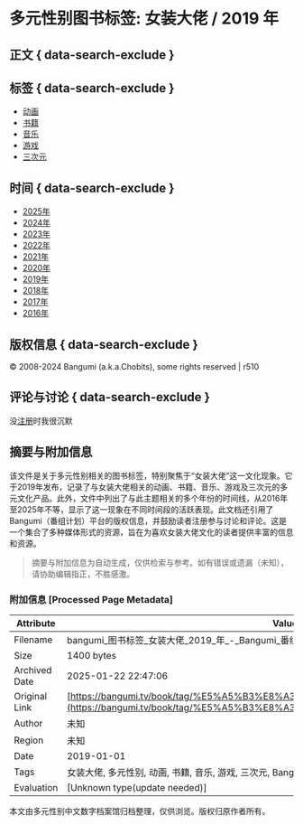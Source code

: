 # 多元性别图书标签: 女装大佬 / 2019 年

## 正文 { data-search-exclude }


## 标签 { data-search-exclude }

-   [动画](/anime/tag/%E5%A5%B3%E8%A3%85%E5%A4%A7%E4%BD%AC)
-   [书籍](/book/tag/%E5%A5%B3%E8%A3%85%E5%A4%A7%E4%BD%AC)
-   [音乐](/music/tag/%E5%A5%B3%E8%A3%85%E5%A4%A7%E4%BD%AC)
-   [游戏](/game/tag/%E5%A5%B3%E8%A3%85%E5%A4%A7%E4%BD%AC)
-   [三次元](/real/tag/%E5%A5%B3%E8%A3%85%E5%A4%A7%E4%BD%AC)

## 时间 { data-search-exclude }

-   [2025年](/book/tag/%E5%A5%B3%E8%A3%85%E5%A4%A7%E4%BD%AC/airtime/2025)
-   [2024年](/book/tag/%E5%A5%B3%E8%A3%85%E5%A4%A7%E4%BD%AC/airtime/2024)
-   [2023年](/book/tag/%E5%A5%B3%E8%A3%85%E5%A4%A7%E4%BD%AC/airtime/2023)
-   [2022年](/book/tag/%E5%A5%B3%E8%A3%85%E5%A4%A7%E4%BD%AC/airtime/2022)
-   [2021年](/book/tag/%E5%A5%B3%E8%A3%85%E5%A4%A7%E4%BD%AC/airtime/2021)
-   [2020年](/book/tag/%E5%A5%B3%E8%A3%85%E5%A4%A7%E4%BD%AC/airtime/2020)
-   [2019年](/book/tag/%E5%A5%B3%E8%A3%85%E5%A4%A7%E4%BD%AC/airtime/2019)
-   [2018年](/book/tag/%E5%A5%B3%E8%A3%85%E5%A4%A7%E4%BD%AC/airtime/2018)
-   [2017年](/book/tag/%E5%A5%B3%E8%A3%85%E5%A4%A7%E4%BD%AC/airtime/2017)
-   [2016年](/book/tag/%E5%A5%B3%E8%A3%85%E5%A4%A7%E4%BD%AC/airtime/2016)

## 版权信息 { data-search-exclude }

© 2008-2024 Bangumi (a.k.a.Chobits), some rights reserved | r510

## 评论与讨论 { data-search-exclude }

没[注册](https://bangumi.tv/signup)时我很沉默
<!-- tcd_original_link https://bangumi.tv/book/tag/%E5%A5%B3%E8%A3%85%E5%A4%A7%E4%BD%AC/airtime/2019 -->


## 摘要与附加信息

<!-- tcd_abstract -->
该文件是关于多元性别相关的图书标签，特别聚焦于“女装大佬”这一文化现象。它于2019年发布，记录了与女装大佬相关的动画、书籍、音乐、游戏及三次元的多元文化产品。此外，文件中列出了与此主题相关的多个年份的时间线，从2016年至2025年不等，显示了这一现象在不同时间段的活跃表现。此文档还引用了Bangumi（番组计划）平台的版权信息，并鼓励读者注册参与讨论和评论。这是一个集合了多种媒体形式的资源，旨在为喜欢女装大佬文化的读者提供丰富的信息和资源。
<!-- tcd_abstract_end -->

> 摘要与附加信息为自动生成，仅供检索与参考。如有错误或遗漏（未知），请协助编辑指正，不胜感激。

### 附加信息 [Processed Page Metadata]

| Attribute       | Value                                  |
|-----------------|----------------------------------------|
| Filename        | bangumi_图书标签_女装大佬_2019_年_-_Bangumi_番组计划.md                             |
| Size            | 1400 bytes                           |
| Archived Date   | 2025-01-22 22:47:06                             |
| Original Link   | [https://bangumi.tv/book/tag/%E5%A5%B3%E8%A3%85%E5%A4%A7%E4%BD%AC/airtime/2019](https://bangumi.tv/book/tag/%E5%A5%B3%E8%A3%85%E5%A4%A7%E4%BD%AC/airtime/2019)                       |
| Author          | 未知                               |
| Region          | 未知                               |
| Date            | 2019-01-01                                 |
| Tags            | 女装大佬, 多元性别, 动画, 书籍, 音乐, 游戏, 三次元, Bangumi, 文化现象, 2019年                                 |
| Evaluation            | [Unknown type(update needed)]                                 |
<!-- tcd_table_end -->

本文由多元性别中文数字档案馆归档整理，仅供浏览。版权归原作者所有。
